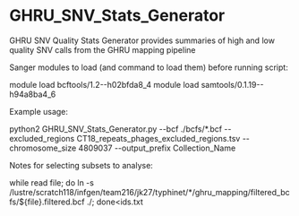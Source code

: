 # GHRU_SNV_Stats_Generator
GHRU SNV Quality Stats Generator provides summaries of high and low quality SNV calls from the GHRU mapping pipeline


Sanger modules to load (and command to load them) before running script:

module load bcftools/1.2--h02bfda8_4
module load samtools/0.1.19--h94a8ba4_6


Example usage:

python2 GHRU_SNV_Stats_Generator.py --bcf ./bcfs/*.bcf --excluded_regions CT18_repeats_phages_excluded_regions.tsv  --chromosome_size 4809037 --output_prefix Collection_Name



Notes for selecting subsets to analyse:

while read file; do ln -s /lustre/scratch118/infgen/team216/jk27/typhinet/*/ghru_mapping/filtered_bcfs/${file}.filtered.bcf ./; done<ids.txt
